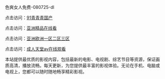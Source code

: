 色爽女人免费-080725-dl

点击访问：<a href="https://heiliaowzu4ur.pages.dev">91青青青国产</a>

点击访问：<a href="https://heiliaozj3tjd.pages.dev">亚洲精品在线看</a>

点击访问：<a href="https://heiliaoe8ajia.pages.dev">亚洲欧洲一区二区三区</a>

点击访问：<a href="https://heiliaoxqkkct.pages.dev">成人天堂av在线观看</a>

本站提供最优质的影视内容，包括最新的电影、电视剧、综艺节目等资源，保证画质高清，播放流畅。每天更新，为您提供最丰富的影视体验。无论在手机、电脑或电视上，您都可以随时随地畅享精彩影视。

<span style="display:none;">[Canonical link](https://github.com/ki08072025/ki15 ）</span>
